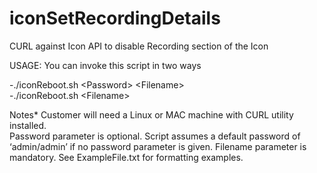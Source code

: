 # iconSetRecordingDetails
CURL against Icon API to disable Recording section of the Icon

USAGE: 
You can invoke this script in two ways


-./iconReboot.sh \<Password\> \<Filename\>  
-./iconReboot.sh \<Filename\>  


Notes*
Customer will need a Linux or MAC machine with CURL utility installed.  
Password parameter is optional. Script assumes a default password of ‘admin/admin’ if no password parameter is given. 
Filename parameter is mandatory. See ExampleFile.txt for formatting examples. 
